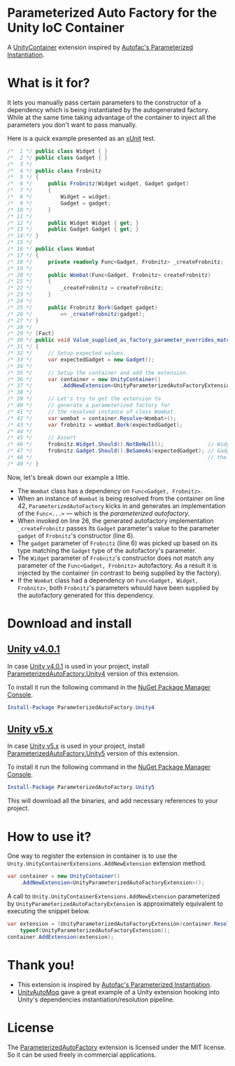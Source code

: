 # Parameterized Auto Factory for the Unity IoC Container

A [UnityContainer](https://github.com/unitycontainer) extension inspired by [Autofac's Parameterized Instantiation](http://docs.autofac.org/en/latest/resolve/relationships.html#parameterized-instantiation-func-x-y-b).

# What is it for?

It lets you manually pass certain parameters to the constructor of a dependency which is being instantiated by the autogenerated factory.  
While at the same time taking advantage of the container to inject all the parameters you don't want to pass manually.  

Here is a quick example presented as an [xUnit](https://xunit.github.io/) test.

```csharp
/*  1 */ public class Widget { }
/*  2 */ public class Gadget { }
/*  3 */ 
/*  4 */ public class Frobnitz
/*  5 */ {
/*  6 */     public Frobnitz(Widget widget, Gadget gadget)
/*  7 */     {
/*  8 */         Widget = widget;
/*  9 */         Gadget = gadget;
/* 10 */     }
/* 11 */ 
/* 12 */     public Widget Widget { get; }
/* 13 */     public Gadget Gadget { get; }
/* 14 */ }
/* 15 */ 
/* 16 */ public class Wombat
/* 17 */ {
/* 18 */     private readonly Func<Gadget, Frobnitz> _createFrobnitz;
/* 19 */ 
/* 20 */     public Wombat(Func<Gadget, Frobnitz> createFrobnitz)
/* 21 */     {
/* 22 */         _createFrobnitz = createFrobnitz;
/* 23 */     }
/* 24 */ 
/* 25 */     public Frobnitz Bork(Gadget gadget)
/* 26 */         => _createFrobnitz(gadget);
/* 27 */ }
/* 28 */ 
/* 29 */ [Fact]
/* 30 */ public void Value_supplied_as_factory_parameter_overrides_matching_constructor_parameter()
/* 31 */ {
/* 32 */     // Setup expected values.
/* 33 */     var expectedGadget = new Gadget();
/* 34 */ 
/* 35 */     // Setup the container and add the extension.
/* 36 */     var container = new UnityContainer()
/* 37 */         .AddNewExtension<UnityParameterizedAutoFactoryExtension>();
/* 38 */ 
/* 39 */     // Let's try to get the extension to
/* 40 */     // generate a parameterized factory for
/* 41 */     // the resolved instance of class Wombat.
/* 42 */     var wombat = container.Resolve<Wombat>();
/* 43 */     var frobnitz = wombat.Bork(expectedGadget);
/* 44 */ 
/* 45 */     // Assert
/* 46 */     frobnitz.Widget.Should().NotBeNull();              // Widget was injected by the container.
/* 47 */     frobnitz.Gadget.Should().BeSameAs(expectedGadget); // Gadget was supplied through 
/* 48 */                                                        // the param of _createFrobnitz.
/* 49 */ } 
```

Now, let's break down our example a little.  

- The `Wombat` class has a dependency on `Func<Gadget, Frobnitz>`.  
- When an instance of `Wombat` is being resolved from the container on line 42, `ParameterizedAutoFactory` kicks in and generates an implementation of the `Func<...>` &mdash; which is the *parameterized autofactory*.  
- When invoked on line 26, the generated autofactory implementation `_createFrobnitz` passes its `Gadget` parameter's value to the parameter `gadget` of `Frobnitz`'s constructor (line 6). 
- The `gadget` parameter of `Frobnitz` (line 6) was picked up based on its type matching the `Gadget` type of the autofactory's parameter.
- The `Widget` parameter of `Frobnitz`'s constructor does not match any parameter of the `Func<Gadget, Frobnitz>` autofactory. As a result it is injected by the container (in contrast to being supplied by the factory).
- If the `Wombat` class had a dependency on `Func<Gadget, Widget, Frobnitz>`, both `Frobnitz`'s parameters whould have been supplied by the autofactory generated for this dependency.  


# Download and install

## [Unity v4.0.1](https://github.com/unitycontainer/unity/tree/a370e3cd8c0f9aa5f505e896ef5225f42711d361)

In case [Unity v4.0.1](https://github.com/unitycontainer/unity/tree/a370e3cd8c0f9aa5f505e896ef5225f42711d361) is used in your project, install [ParameterizedAutoFactory.Unity4](https://www.nuget.org/packages/ParameterizedAutoFactory.Unity5) version of this extension.

To install it run the following command in the [NuGet Package Manager Console](https://docs.microsoft.com/en-us/nuget/tools/package-manager-console).

```powershell
Install-Package ParameterizedAutoFactory.Unity4
```

## [Unity v5.x](https://github.com/unitycontainer/unity/tree/v5.x)

In case [Unity v5.x](https://github.com/unitycontainer/unity/tree/v5.x) is used in your project, install [ParameterizedAutoFactory.Unity5](https://www.nuget.org/packages/ParameterizedAutoFactory.Unity5) version of this extension.

To install it run the following command in the [NuGet Package Manager Console](https://docs.microsoft.com/en-us/nuget/tools/package-manager-console).

```powershell
Install-Package ParameterizedAutoFactory.Unity5
```
   
This will download all the binaries, and add necessary references to your project.


# How to use it?

One way to register the extension in container is to use the `Unity.UnityContainerExtensions.AddNewExtension` extension method.

```csharp
var container = new UnityContainer()
    .AddNewExtension<UnityParameterizedAutoFactoryExtension>();

```

A call to `Unity.UnityContainerExtensions.AddNewExtension` parameterized by `UnityParameterizedAutoFactoryExtension` is approximately equivalent to executing the snippet below. 
```csharp
var extension = (UnityParameterizedAutoFactoryExtension)container.Resolve(
    typeof(UnityParameterizedAutoFactoryExtension));
container.AddExtension(extension);

```

# Thank you!

- This extension is inspired by [Autofac's Parameterized Instantiation](http://docs.autofac.org/en/latest/resolve/relationships.html#parameterized-instantiation-func-x-y-b).
- [UnityAutoMoq](https://github.com/thedersen/UnityAutoMoq) gave a great example of a Unity extension hooking into Unity's dependencies instantiation/resolution pipeline.

# License

The [ParameterizedAutoFactory](https://github.com/mykolav/unitycontainer-param-autofactory) extension is licensed under the MIT license.  
So it can be used freely in commercial applications.
